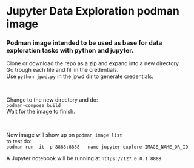 # Jupyter Data Exploration podman image
### Podman image intended to be used as base for data exploration tasks with python and jupyter.

Clone or download the repo as a zip and expand into a new directory.      
Go trough each file and fill in the credentials.      
Use `python jpwd.py` in the jpwd dir to generate credentials.          

<br>

Change to the new directory and do:       
`podman-compose build`            
Wait for the image to finish.

<br>

New image will show up on `podman image list`     
to test do:        
`podman run -it -p 8888:8888 --name jupyter-explore IMAGE_NAME_OR_ID`

A Jupyter notebook will be running at `https://127.0.0.1:8888`
